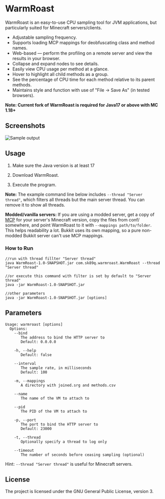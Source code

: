 WarmRoast
=========

WarmRoast is an easy-to-use CPU sampling tool for JVM applications, but particularly suited for Minecraft servers/clients.

* Adjustable sampling frequency.
* Supports loading MCP mappings for deobfuscating class and method names.
* Web-based — perform the profiling on a remote server and view the results in your browser.
 * Collapse and expand nodes to see details.
 * Easily view CPU usage per method at a glance.
 * Hover to highlight all child methods as a group.
 * See the percentage of CPU time for each method relative to its parent methods.
 * Maintains style and function with use of "File -> Save As" (in tested browsers).

**Note: Current fork of WarmRoast is required for Java17 or above with MC 1.18+**

Screenshots
-----------

![Sample output](http://i.imgur.com/Iy7kJ7f.png)

Usage
-----

1. Make sure the Java version is at least 17

2. Download WarmRoast.

3. Execute the program.

**Note:** The example command line below includes `--thread "Server thread"`, which filters all threads but the main server thread. You can remove it to show all threads.

**Modded/vanilla servers:** If you are using a modded server, get a copy of [MCP](http://mcp.ocean-labs.de/index.php/MCP_Releases) for your server's Minecraft version, copy the files from conf/ somewhere, and point WarmRoast to it with `--mappings path/to/folder`. This helps readability a lot. Bukkit uses its own mapping, so a pure non-modded Bukkit server can't use MCP mappings.

### How to Run ###

    //run with thread fillter "Server thread"
    java WarmRoast-1.0-SNAPSHOT.jar com.sk89q.warmroast.WarmRoast --thread "Server thread"

    //or execute this command with filter is set by default to "Server thread"
    java -jar WarmRoast-1.0-SNAPSHOT.jar

    //other parameters
    java -jar WarmRoast-1.0-SNAPSHOT.jar [options]

Parameters
----------

    Usage: warmroast [options]
      Options:
        --bind
           The address to bind the HTTP server to
           Default: 0.0.0.0
           
        -h, --help
           Default: false
           
        --interval
           The sample rate, in milliseconds
           Default: 100
           
        -m, --mappings
           A directory with joined.srg and methods.csv
           
        --name
           The name of the VM to attach to
           
        --pid
           The PID of the VM to attach to
           
        -p, --port
           The port to bind the HTTP server to
           Default: 23000
           
        -t, --thread
           Optionally specify a thread to log only
           
        --timeout
           The number of seconds before ceasing sampling (optional)

Hint: `--thread "Server thread"` is useful for Minecraft servers.

License
-------

The project is licensed under the GNU General Public License, version 3.

